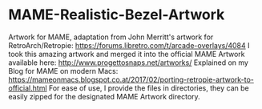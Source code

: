 # MAME-Realistic-Bezel-Artwork
Artwork for MAME, adaptation from John Merritt's artwork for RetroArch/Retropie:
https://forums.libretro.com/t/arcade-overlays/4084
I took this amazing artwork and merged it into the official MAME Artwork available here:
http://www.progettosnaps.net/artworks/
Explained on my Blog for MAME on modern Macs:
https://mameonmacs.blogspot.co.at/2017/02/porting-retropie-artwork-to-official.html
For ease of use, I provide the files in directories, they can be easily zipped for the designated MAME Artwork directory.

